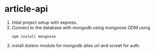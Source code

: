 # article-api

1. Intial project setup with express.
2. Connect to the database with mongodb using mongoose ODM using
   ```
   npm install mongoose
   ```
3. install dotenv module for mongodb atlas url and screet for auth.
